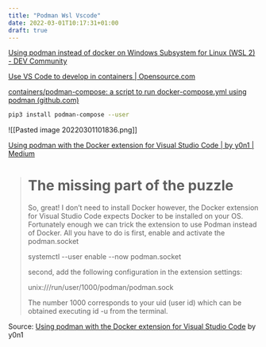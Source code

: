 ```yaml
---
title: "Podman Wsl Vscode"
date: 2022-03-01T10:17:31+01:00
draft: true
---
```



[Using podman instead of docker on Windows Subsystem for Linux (WSL 2) - DEV Community](https://dev.to/bowmanjd/using-podman-on-windows-subsystem-for-linux-wsl-58ji)

[Use VS Code to develop in containers | Opensource.com](https://opensource.com/article/21/7/vs-code-remote-containers-podman)

[containers/podman-compose: a script to run docker-compose.yml using podman (github.com)](https://github.com/containers/podman-compose)

```bash
pip3 install podman-compose --user
```

![[Pasted image 20220301101836.png]]



[Using podman with the Docker extension for Visual Studio Code | by y0n1 | Medium](https://y0n1.medium.com/using-podman-with-the-docker-extension-for-visual-studio-code-a828be26d285)


> The missing part of the puzzle
> ==============================
> 
> So, great! I don’t need to install Docker however, the Docker extension for Visual Studio Code expects Docker to be installed on your OS. Fortunately enough we can trick the extension to use Podman instead of Docker. All you have to do is first, enable and activate the podman.socket
> 
> systemctl --user enable --now podman.socket
> 
> second, add the following configuration in the extension settings:
> 
> unix:///run/user/1000/podman/podman.sock
> 
> The number 1000 corresponds to your uid (user id) which can be obtained executing id -u from the terminal.

Source: [Using podman with the Docker extension for Visual Studio Code](https://y0n1.medium.com/using-podman-with-the-docker-extension-for-visual-studio-code-a828be26d285) by y0n1